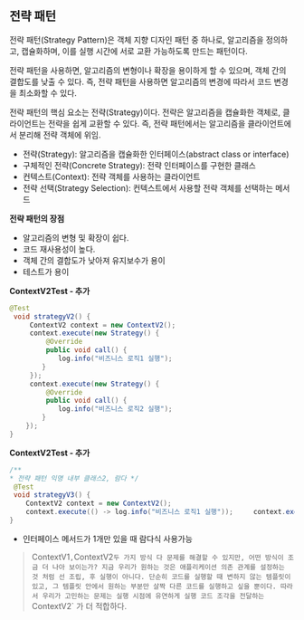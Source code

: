 ## 전략 패턴 
전략 패턴(Strategy Pattern)은 객체 지향 디자인 패턴 중 하나로, 알고리즘을 정의하고, 캡슐화하며, 이를 실행 시간에 서로 교환 가능하도록 만드는 패턴이다.

전략 패턴을 사용하면, 알고리즘의 변형이나 확장을 용이하게 할 수 있으며, 객체 간의 결합도를 낮출 수 있다. 즉, 전략 패턴을 사용하면 알고리즘의 변경에 따라서 코드 변경을 최소화할 수 있다.

전략 패턴의 핵심 요소는 전략(Strategy)이다. 전략은 알고리즘을 캡슐화한 객체로, 클라이언트는 전략을 쉽게 교환할 수 있다. 즉, 전략 패턴에서는 알고리즘을 클라이언트에서 분리해 전략 객체에 위임.


- 전략(Strategy): 알고리즘을 캡슐화한 인터페이스(abstract class or interface)
- 구체적인 전략(Concrete Strategy): 전략 인터페이스를 구현한 클래스
- 컨텍스트(Context): 전략 객체를 사용하는 클라이언트
- 전략 선택(Strategy Selection): 컨텍스트에서 사용할 전략 객체를 선택하는 메서드

**전략 패턴의 장점**

- 알고리즘의 변형 및 확장이 쉽다.
- 코드 재사용성이 높다.
- 객체 간의 결합도가 낮아져 유지보수가 용이
- 테스트가 용이

**ContextV2Test - 추가**
```java
@Test
 void strategyV2() {
     ContextV2 context = new ContextV2();
     context.execute(new Strategy() {
         @Override
         public void call() {
			log.info("비즈니스 로직1 실행"); 
		}
     });
     context.execute(new Strategy() {
         @Override
         public void call() {
			log.info("비즈니스 로직2 실행"); 
		}
	}); 
}
```

**ContextV2Test - 추가**
```java
/**
* 전략 패턴 익명 내부 클래스2, 람다 */
 @Test
 void strategyV3() {
	ContextV2 context = new ContextV2(); 
	context.execute(() -> log.info("비즈니스 로직1 실행")); 	context.execute(() -> log.info("비즈니스 로직2 실행"));
}
```

- 인터페이스 메서드가 1개만 있을 때 람다식 사용가능

>ContextV1` , `ContextV2` 두 가지 방식 다 문제를 해결할 수 있지만, 어떤 방식이 조금 더 나아 보이는가?
지금 우리가 원하는 것은 애플리케이션 의존 관계를 설정하는 것 처럼 선 조립, 후 실행이 아니다. 단순히 코드를 실행할 때 변하지 않는 템플릿이 있고, 그 템플릿 안에서 원하는 부분만 살짝 다른 코드를 실행하고 싶을 뿐이다.
따라서 우리가 고민하는 문제는 실행 시점에 유연하게 실행 코드 조각을 전달하는 `ContextV2` 가 더 적합하다.